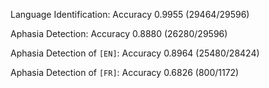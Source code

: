 Language Identification: Accuracy 0.9955 (29464/29596)

Aphasia Detection: Accuracy 0.8880 (26280/29596)

Aphasia Detection of `[EN]`: Accuracy 0.8964 (25480/28424)

Aphasia Detection of `[FR]`: Accuracy 0.6826 (800/1172)